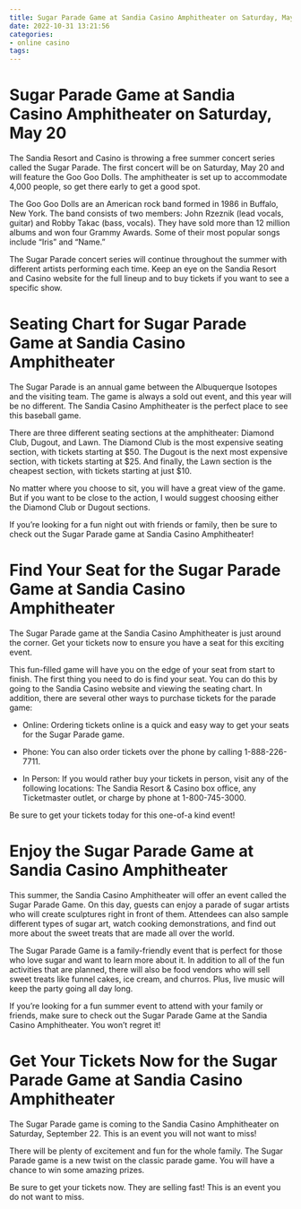 ```yaml
---
title: Sugar Parade Game at Sandia Casino Amphitheater on Saturday, May 20
date: 2022-10-31 13:21:56
categories:
- online casino
tags:
---
```



#  Sugar Parade Game at Sandia Casino Amphitheater on Saturday, May 20

The Sandia Resort and Casino is throwing a free summer concert series called the Sugar Parade. The first concert will be on Saturday, May 20 and will feature the Goo Goo Dolls. The amphitheater is set up to accommodate 4,000 people, so get there early to get a good spot.

The Goo Goo Dolls are an American rock band formed in 1986 in Buffalo, New York. The band consists of two members: John Rzeznik (lead vocals, guitar) and Robby Takac (bass, vocals). They have sold more than 12 million albums and won four Grammy Awards. Some of their most popular songs include “Iris” and “Name.”

The Sugar Parade concert series will continue throughout the summer with different artists performing each time. Keep an eye on the Sandia Resort and Casino website for the full lineup and to buy tickets if you want to see a specific show.

#  Seating Chart for Sugar Parade Game at Sandia Casino Amphitheater

The Sugar Parade is an annual game between the Albuquerque Isotopes and the visiting team. The game is always a sold out event, and this year will be no different. The Sandia Casino Amphitheater is the perfect place to see this baseball game.

There are three different seating sections at the amphitheater: Diamond Club, Dugout, and Lawn. The Diamond Club is the most expensive seating section, with tickets starting at $50. The Dugout is the next most expensive section, with tickets starting at $25. And finally, the Lawn section is the cheapest section, with tickets starting at just $10.

No matter where you choose to sit, you will have a great view of the game. But if you want to be close to the action, I would suggest choosing either the Diamond Club or Dugout sections.

If you’re looking for a fun night out with friends or family, then be sure to check out the Sugar Parade game at Sandia Casino Amphitheater!

#  Find Your Seat for the Sugar Parade Game at Sandia Casino Amphitheater

The Sugar Parade game at the Sandia Casino Amphitheater is just around the corner. Get your tickets now to ensure you have a seat for this exciting event.

This fun-filled game will have you on the edge of your seat from start to finish. The first thing you need to do is find your seat. You can do this by going to the Sandia Casino website and viewing the seating chart. In addition, there are several other ways to purchase tickets for the parade game:

- Online: Ordering tickets online is a quick and easy way to get your seats for the Sugar Parade game.

- Phone: You can also order tickets over the phone by calling 1-888-226-7711.

- In Person: If you would rather buy your tickets in person, visit any of the following locations: The Sandia Resort & Casino box office, any Ticketmaster outlet, or charge by phone at 1-800-745-3000.

Be sure to get your tickets today for this one-of-a kind event!

#  Enjoy the Sugar Parade Game at Sandia Casino Amphitheater

This summer, the Sandia Casino Amphitheater will offer an event called the Sugar Parade Game. On this day, guests can enjoy a parade of sugar artists who will create sculptures right in front of them. Attendees can also sample different types of sugar art, watch cooking demonstrations, and find out more about the sweet treats that are made all over the world.

The Sugar Parade Game is a family-friendly event that is perfect for those who love sugar and want to learn more about it. In addition to all of the fun activities that are planned, there will also be food vendors who will sell sweet treats like funnel cakes, ice cream, and churros. Plus, live music will keep the party going all day long.

If you’re looking for a fun summer event to attend with your family or friends, make sure to check out the Sugar Parade Game at the Sandia Casino Amphitheater. You won’t regret it!

#  Get Your Tickets Now for the Sugar Parade Game at Sandia Casino Amphitheater

The Sugar Parade game is coming to the Sandia Casino Amphitheater on Saturday, September 22. This is an event you will not want to miss!

There will be plenty of excitement and fun for the whole family. The Sugar Parade game is a new twist on the classic parade game. You will have a chance to win some amazing prizes.

Be sure to get your tickets now. They are selling fast! This is an event you do not want to miss.